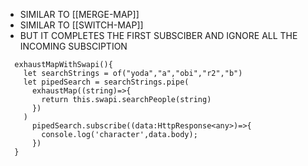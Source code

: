 - SIMILAR TO [[MERGE-MAP]] 
- SIMILAR TO [[SWITCH-MAP]]
- BUT IT COMPLETES THE FIRST SUBSCIBER AND IGNORE ALL THE INCOMING SUBSCIPTION
```
  exhaustMapWithSwapi(){
    let searchStrings = of("yoda","a","obi","r2","b")
    let pipedSearch = searchStrings.pipe(
      exhaustMap((string)=>{
        return this.swapi.searchPeople(string)
      })
    )
      pipedSearch.subscribe((data:HttpResponse<any>)=>{
        console.log('character',data.body);
      })
  }
```